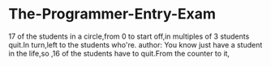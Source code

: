 # The-Programmer-Entry-Exam
17 of the students in a circle,from 0 to start off,in multiples of 3 students quit.In turn,left to the students who're. 
author:
      You know just have a student in the life,so ,16 of the students have to quit.From the counter to it,
